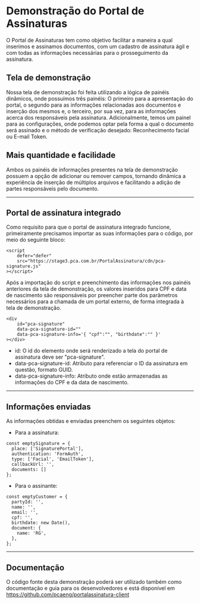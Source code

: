 # Demonstração do Portal de Assinaturas

O Portal de Assinaturas tem como objetivo facilitar a maneira a qual inserimos e assinamos documentos, com um cadastro de assinatura ágil e com todas as informações necessárias para o prosseguimento da assinatura.

## Tela de demonstração

Nossa tela de demonstração foi feita utilizando a lógica de painéis dinâmicos, onde possuímos três painéis: O primeiro para a apresentação do portal, o segundo para as informações relacionadas aos documentos e inserção dos mesmos e, o terceiro, por sua vez, para as informações acerca dos responsáveis pela assinatura. Adicionalmente, temos um painel para as configurações, onde podemos optar pela forma a qual o documento será assinado e o método de verificação desejado: Reconhecimento facial ou E-mail Token.

## Mais quantidade e facilidade
Ambos os painéis de informações presentes na tela de demonstração possuem a opção de adicionar ou remover campos, tornando dinâmica a experiência de inserção de múltiplos arquivos e facilitando a adição de partes responsáveis pelo documento.

---

## Portal de assinatura integrado

Como requisito para que o portal de assinatura integrado funcione, primeiramente precisamos importar as suas informações para o código, por meio do seguinte bloco:

```
<script
    defer="defer"
    src="https://stage3.pca.com.br/PortalAssinatura/cdn/pca-signature.js"
></script>
```

Após a importação do script e preenchimento das informações nos painéis anteriores da tela de demonstração, os valores inseridos para CPF e data de nascimento são responsáveis por preencher parte dos parâmetros necessários para a chamada de um portal externo, de forma integrada à tela de demonstração.

```
<div
    id="pca-signature"
    data-pca-signature-id=""
    data-pca-signature-info='{ "cpf":"", "birthdate":"" }'
></div>
```

* id: O id do elemento onde será renderizado a tela do portal de assinatura deve ser "pca-signature".
* data-pca-signature-id: Atributo para referenciar o ID da assinatura em questão, formato GUID.
* data-pca-signature-info: Atributo onde estão armazenadas as informações do CPF e da data de nascimento.

---

## Informações enviadas

As informações obtidas e enviadas preenchem os seguintes objetos:

* Para a assinatura:

```
const emptySignature = {
  place: ['SignaturePortal'],
  authentication: 'FormAuth',
  type: ['Facial', 'EmailToken'],
  callbackUrl: '',
  documents: []
};
```

* Para o assinante:

```
const emptyCustomer = {
  partyId: '',
  name: '',
  email: '',
  cpf: '',
  birthdate: new Date(),
  document: {
    name: 'RG',
  },
};
```
---

## Documentação

O código fonte desta demonstração poderá ser utilizado também como documentação e guia para os desenvolvedores e está disponível em https://github.com/pcaeng/portalassinatura-client